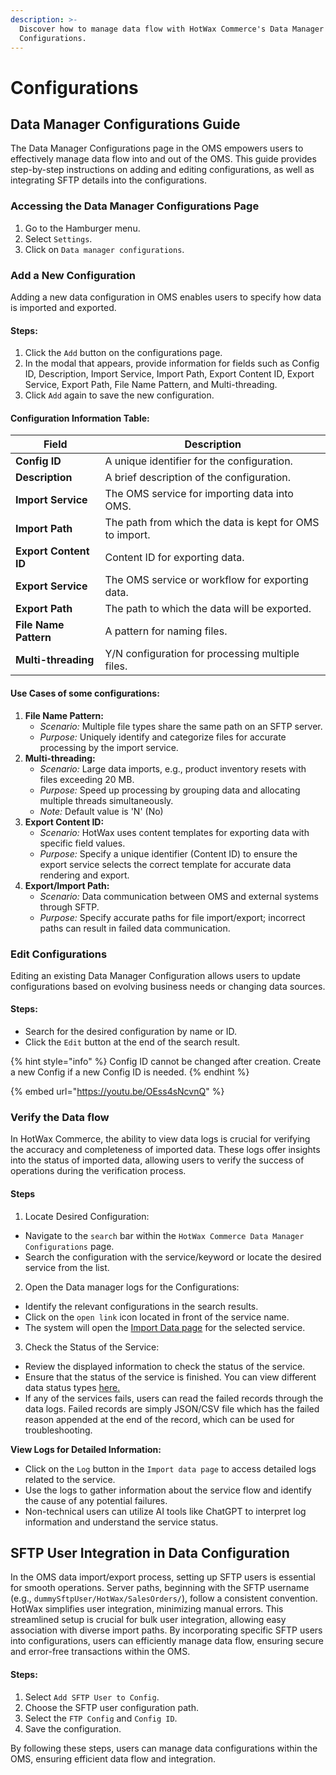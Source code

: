 ```yaml
---
description: >-
  Discover how to manage data flow with HotWax Commerce's Data Manager
  Configurations.
---
```


# Configurations

## Data Manager Configurations Guide

The Data Manager Configurations page in the OMS empowers users to effectively manage data flow into and out of the OMS. This guide provides step-by-step instructions on adding and editing configurations, as well as integrating SFTP details into the configurations.

### Accessing the Data Manager Configurations Page

1. Go to the Hamburger menu.
2. Select `Settings`.
3. Click on `Data manager configurations`.

### Add a New Configuration

Adding a new data configuration in OMS enables users to specify how data is imported and exported.

#### Steps:

1. Click the `Add` button on the configurations page.
2. In the modal that appears, provide information for fields such as Config ID, Description, Import Service, Import Path, Export Content ID, Export Service, Export Path, File Name Pattern, and Multi-threading.
3. Click `Add` again to save the new configuration.

#### Configuration Information Table:

| Field                 | Description                                             |
| --------------------- | ------------------------------------------------------- |
| **Config ID**         | A unique identifier for the configuration.              |
| **Description**       | A brief description of the configuration.               |
| **Import Service**    | The OMS service for importing data into OMS.            |
| **Import Path**       | The path from which the data is kept for OMS to import. |
| **Export Content ID** | Content ID for exporting data.                          |
| **Export Service**    | The OMS service or workflow for exporting data.         |
| **Export Path**       | The path to which the data will be exported.            |
| **File Name Pattern** | A pattern for naming files.                             |
| **Multi-threading**   | Y/N configuration for processing multiple files.        |

#### Use Cases of some configurations:

1. **File Name Pattern:**
   * _Scenario:_ Multiple file types share the same path on an SFTP server.
   * _Purpose:_ Uniquely identify and categorize files for accurate processing by the import service.
2. **Multi-threading:**
   * _Scenario:_ Large data imports, e.g., product inventory resets with files exceeding 20 MB.
   * _Purpose:_ Speed up processing by grouping data and allocating multiple threads simultaneously.
   * _Note:_ Default value is 'N' (No)
3. **Export Content ID:**
   * _Scenario:_ HotWax uses content templates for exporting data with specific field values.
   * _Purpose:_ Specify a unique identifier (Content ID) to ensure the export service selects the correct template for accurate data rendering and export.
4. **Export/Import Path:**
   * _Scenario:_ Data communication between OMS and external systems through SFTP.
   * _Purpose:_ Specify accurate paths for file import/export; incorrect paths can result in failed data communication.

### Edit Configurations

Editing an existing Data Manager Configuration allows users to update configurations based on evolving business needs or changing data sources.

#### Steps:

* Search for the desired configuration by name or ID.
* Click the `Edit` button at the end of the search result.

{% hint style="info" %}
Config ID cannot be changed after creation. Create a new Config if a new Config ID is needed.
{% endhint %}

{% embed url="https://youtu.be/OEss4sNcvnQ" %}



### Verify the Data flow

In HotWax Commerce, the ability to view data logs is crucial for verifying the accuracy and completeness of imported data. These logs offer insights into the status of imported data, allowing users to verify the success of operations during the verification process.

#### Steps

1. Locate Desired Configuration:

* Navigate to the `search` bar within the `HotWax Commerce Data Manager Configurations` page.
* Search the configuration with the service/keyword or locate the desired service from the list.

2. Open the Data manager logs for the Configurations:

* Identify the relevant configurations in the search results.
* Click on the `open link` icon located in front of the service name.
* The system will open the [Import Data page](imports.md) for the selected service.

3. Check the Status of the Service:

* Review the displayed information to check the status of the service.
* Ensure that the status of the service is finished. You can view different data status types [here.](imports.md#data-manager-logs)
* If any of the services fails, users can read the failed records through the data logs. Failed records are simply JSON/CSV file which has the failed reason appended at the end of the record, which can be used for troubleshooting.

**View Logs for Detailed Information:**

* Click on the `Log` button in the `Import data page` to access detailed logs related to the service.
* Use the logs to gather information about the service flow and identify the cause of any potential failures.
* Non-technical users can utilize AI tools like ChatGPT to interpret log information and understand the service status.

## SFTP User Integration in Data Configuration

In the OMS data import/export process, setting up SFTP users is essential for smooth operations. Server paths, beginning with the SFTP username (e.g., `dummySftpUser/HotWax/SalesOrders/`), follow a consistent convention. HotWax simplifies user integration, minimizing manual errors. This streamlined setup is crucial for bulk user integration, allowing easy association with diverse import paths. By incorporating specific SFTP users into configurations, users can efficiently manage data flow, ensuring secure and error-free transactions within the OMS.

#### Steps:

1. Select `Add SFTP User to Config`.
2. Choose the SFTP user configuration path.
3. Select the `FTP Config` and `Config ID`.
4. Save the configuration.

By following these steps, users can manage data configurations within the OMS, ensuring efficient data flow and integration.
